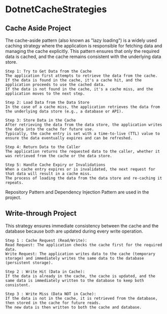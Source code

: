 # DotnetCacheStrategies

## Cache Aside Project

The cache-aside pattern (also known as "lazy loading") is a widely used caching strategy where the application is responsible for fetching data and managing the cache explicitly. This pattern ensures that only the required data is cached, and the cache remains consistent with the underlying data store.

```
Step 1: Try to Get Data from the Cache
The application first attempts to retrieve the data from the cache.
If the data is found in the cache, it's a cache hit, and the application proceeds to use the cached data.
If the data is not found in the cache, it's a cache miss, and the application moves to the next step.

Step 2: Load Data from the Data Store
In the case of a cache miss, the application retrieves the data from the underlying data store (e.g., a database or API).

Step 3: Store Data in the Cache
After retrieving the data from the data store, the application writes the data into the cache for future use.
Typically, the cache entry is set with a time-to-live (TTL) value to ensure the data eventually expires and can be refreshed.

Step 4: Return Data to the Caller
The application returns the requested data to the caller, whether it was retrieved from the cache or the data store.

Step 5: Handle Cache Expiry or Invalidations
When a cache entry expires or is invalidated, the next request for that data will result in a cache miss.
The process of loading the data from the data store and re-caching it repeats.
```

Repository Pattern and Dependency Injection Pattern are used in the project.

## Write-through Project

This strategy ensures immediate consistency between the cache and the database because both are updated during every write operation.

```
Step 1 : Cache Request (Read/Write):
Read Request: The application checks the cache first for the required data.
Write Request: The application writes data to the cache (temporary storage) and immediately writes the same data to the database (persistent storage).

Step 2 : Write Hit (Data in Cache):
If the data is already in the cache, the cache is updated, and the same data is immediately written to the database to keep both consistent.

Step 3 : Write Miss (Data NOT in Cache):
If the data is not in the cache, it is retrieved from the database, then stored in the cache for future reads.
The new data is then written to both the cache and database.
```

